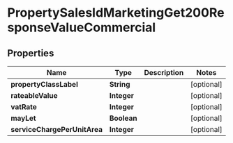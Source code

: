 

# PropertySalesIdMarketingGet200ResponseValueCommercial


## Properties

| Name | Type | Description | Notes |
|------------ | ------------- | ------------- | -------------|
|**propertyClassLabel** | **String** |  |  [optional] |
|**rateableValue** | **Integer** |  |  [optional] |
|**vatRate** | **Integer** |  |  [optional] |
|**mayLet** | **Boolean** |  |  [optional] |
|**serviceChargePerUnitArea** | **Integer** |  |  [optional] |



